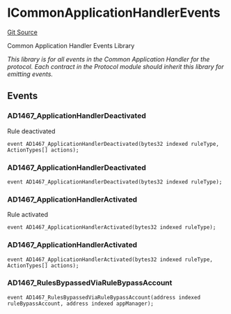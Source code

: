 # ICommonApplicationHandlerEvents
[Git Source](https://github.com/thrackle-io/tron/blob/898ac13e9c0d669d38da44f8bf60a26e9528ba9b/src/common/IEvents.sol)

Common Application Handler Events Library

*This library is for all events in the Common Application Handler for the protocol. Each contract in the Protocol module should inherit this library for emitting events.*


## Events
### AD1467_ApplicationHandlerDeactivated
Rule deactivated


```solidity
event AD1467_ApplicationHandlerDeactivated(bytes32 indexed ruleType, ActionTypes[] actions);
```

### AD1467_ApplicationHandlerDeactivated

```solidity
event AD1467_ApplicationHandlerDeactivated(bytes32 indexed ruleType);
```

### AD1467_ApplicationHandlerActivated
Rule activated


```solidity
event AD1467_ApplicationHandlerActivated(bytes32 indexed ruleType);
```

### AD1467_ApplicationHandlerActivated

```solidity
event AD1467_ApplicationHandlerActivated(bytes32 indexed ruleType, ActionTypes[] actions);
```

### AD1467_RulesBypassedViaRuleBypassAccount

```solidity
event AD1467_RulesBypassedViaRuleBypassAccount(address indexed ruleBypassAccount, address indexed appManager);
```

